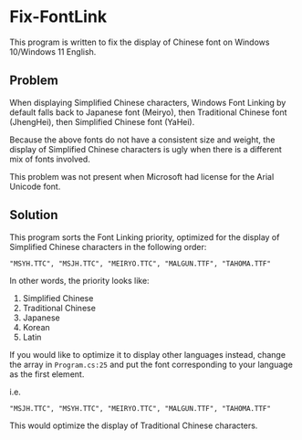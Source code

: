 # Fix-FontLink

This program is written to fix the display of Chinese font on Windows 10/Windows 11 English.

## Problem

When displaying Simplified Chinese characters, Windows Font Linking by default falls back to Japanese font (Meiryo), 
then Traditional Chinese font (JhengHei), then Simplified Chinese font (YaHei).

Because the above fonts do not have a consistent size and weight, the display of Simplified Chinese characters is ugly 
when there is a different mix of fonts involved.

This problem was not present when Microsoft had license for the Arial Unicode font.

## Solution

This program sorts the Font Linking priority, optimized for the display of Simplified Chinese characters in the following order:

```
"MSYH.TTC", "MSJH.TTC", "MEIRYO.TTC", "MALGUN.TTF", "TAHOMA.TTF"
```

In other words, the priority looks like:

1. Simplified Chinese
2. Traditional Chinese
3. Japanese
4. Korean
5. Latin

If you would like to optimize it to display other languages instead, change the array in `Program.cs:25` and put the font corresponding 
to your language as the first element.

i.e.
```
"MSJH.TTC", "MSYH.TTC", "MEIRYO.TTC", "MALGUN.TTF", "TAHOMA.TTF"
```

This would optimize the display of Traditional Chinese characters.

